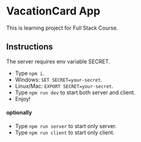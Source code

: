 # VacationCard App
This is learning project for Full Stack Course.

## Instructions
The server requires env variable SECRET.

* Type `npm i`.
* Windows: `SET SECRET=your-secret`.
* Linux/Mac: `EXPORT SECRET=your-secret`.
* Type `npm run dev` to start both server and client.
* Enjoy!

#### optionally
* Type `npm run server` to start only server.
* Type `npm run client` to start only client.
